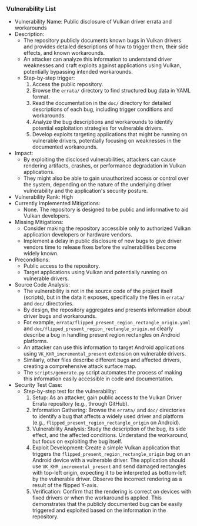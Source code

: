 ### Vulnerability List

- Vulnerability Name: Public disclosure of Vulkan driver errata and workarounds
- Description:
  - The repository publicly documents known bugs in Vulkan drivers and provides detailed descriptions of how to trigger them, their side effects, and known workarounds.
  - An attacker can analyze this information to understand driver weaknesses and craft exploits against applications using Vulkan, potentially bypassing intended workarounds.
  - Step-by-step trigger:
    1. Access the public repository.
    2. Browse the `errata/` directory to find structured bug data in YAML format.
    3. Read the documentation in the `doc/` directory for detailed descriptions of each bug, including trigger conditions and workarounds.
    4. Analyze the bug descriptions and workarounds to identify potential exploitation strategies for vulnerable drivers.
    5. Develop exploits targeting applications that might be running on vulnerable drivers, potentially focusing on weaknesses in the documented workarounds.
- Impact:
  - By exploiting the disclosed vulnerabilities, attackers can cause rendering artifacts, crashes, or performance degradation in Vulkan applications.
  - They might also be able to gain unauthorized access or control over the system, depending on the nature of the underlying driver vulnerability and the application's security posture.
- Vulnerability Rank: High
- Currently Implemented Mitigations:
  - None. The repository is designed to be public and informative to aid Vulkan developers.
- Missing Mitigations:
  - Consider making the repository accessible only to authorized Vulkan application developers or hardware vendors.
  - Implement a delay in public disclosure of new bugs to give driver vendors time to release fixes before the vulnerabilities become widely known.
- Preconditions:
  - Public access to the repository.
  - Target applications using Vulkan and potentially running on vulnerable drivers.
- Source Code Analysis:
  - The vulnerability is not in the source code of the project itself (scripts), but in the data it exposes, specifically the files in `errata/` and `doc/` directories.
  - By design, the repository aggregates and presents information about driver bugs and workarounds.
  - For example, `errata/flipped_present_region_rectangle_origin.yaml` and `doc/flipped_present_region_rectangle_origin.md` clearly describe a bug in handling present region rectangles on Android platforms.
  - An attacker can use this information to target Android applications using `VK_KHR_incremental_present` extension on vulnerable drivers.
  - Similarly, other files describe different bugs and affected drivers, creating a comprehensive attack surface map.
  - The `scripts/generate.py` script automates the process of making this information easily accessible in code and documentation.
- Security Test Case:
  - Step-by-step test for the vulnerability:
    1. Setup: As an attacker, gain public access to the Vulkan Driver Errata repository (e.g., through GitHub).
    2. Information Gathering: Browse the `errata/` and `doc/` directories to identify a bug that affects a widely used driver and platform (e.g., `flipped_present_region_rectangle_origin` on Android).
    3. Vulnerability Analysis: Study the description of the bug, its side effect, and the affected conditions. Understand the workaround, but focus on exploiting the bug itself.
    4. Exploit Development: Create a simple Vulkan application that triggers the `flipped_present_region_rectangle_origin` bug on an Android device with a vulnerable driver. The application should use `VK_KHR_incremental_present` and send damaged rectangles with top-left origin, expecting it to be interpreted as bottom-left by the vulnerable driver. Observe the incorrect rendering as a result of the flipped Y-axis.
    5. Verification: Confirm that the rendering is correct on devices with fixed drivers or when the workaround is applied. This demonstrates that the publicly documented bug can be easily triggered and exploited based on the information in the repository.